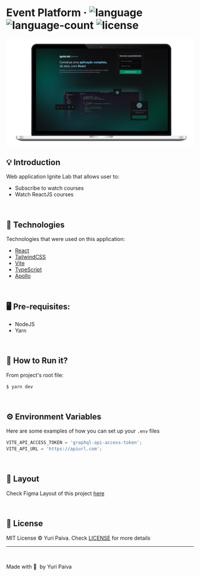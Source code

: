 # Event Platform &middot; ![language](https://img.shields.io/github/languages/top/yuriqpaiva/event-platform?color=blueviolet) ![language-count](https://img.shields.io/github/languages/count/yuriqpaiva/event-platform?color=blueviolet) ![license](https://img.shields.io/github/license/yuriqpaiva/event-platform?color=blueviolet)


![image](/public/images/app.png)


## 💡 Introduction

Web application Ignite Lab that allows user to:

- Subscribe to watch courses
- Watch ReactJS courses

<br>

## 🧪 Technologies

Technologies that were used on this application:

- [React](https://reactjs.org)
- [TailwindCSS](https://tailwindcss.com)
- [Vite](https://vitejs.dev)
- [TypeScript](https://www.typescriptlang.org)
- [Apollo](https://www.apollographql.com/docs/)

<br>

## 🖥 Pre-requisites:

- NodeJS
- Yarn

<br/>

## 🚀 How to Run it?

From project's root file:

```sh
$ yarn dev
```

<br/>

## ⚙️ Environment Variables

Here are some examples of how you can set up your `.env` files

```js
VITE_API_ACCESS_TOKEN = 'graphql-api-access-token';
VITE_API_URL = 'https://apiurl.com';
```

<br>

## 🔖 Layout

Check Figma Layout of this project [here](https://www.figma.com/community/file/1120711251998877938)

<br>

## 📝 License

MIT License © Yuri Paiva. Check [LICENSE](LICENSE.md) for more details

---

<br>

Made with 💜 &nbsp;by Yuri Paiva
